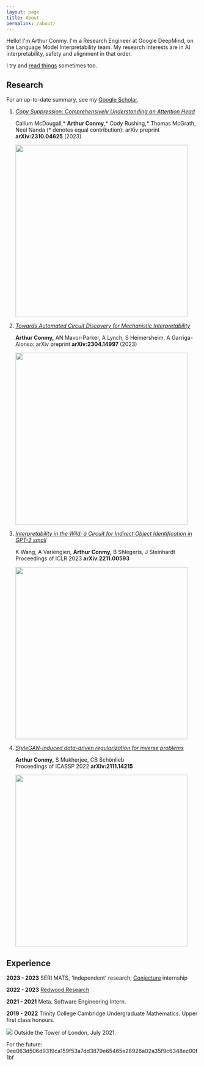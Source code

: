 ```yaml
---
layout: page
title: About
permalink: /about/
---
```


Hello! I'm Arthur Conmy. I'm a Research Engineer at Google DeepMind, on the Language Model Interpretability team. My research interests are in AI interpretability, safety and alignment in that order. 

<!-- I want to understand how neural networks are so powerful. -->

<!-- Hello! I'm Arthur Conmy. I finished my undergraduate maths degree at Trinity College, Cambridge in June 2022. I am hoping to do as much good as possible - I am working on the alignment problem. I am interning at [Redwood Research](https://www.redwoodresearch.org/) in Berkeley, California. -->

I try and [read things]() sometimes too.

## Research 

For an up-to-date summary, see my <a href="https://scholar.google.com/citations?user=n4HIyXQAAAAJ">Google Scholar</a>.

1. [<i> Copy Suppression: Comprehensively Understanding an Attention Head </i>](https://arxiv.org/abs/2310.04625)

   Callum McDougall,* <b>Arthur Conmy</b>,* Cody Rushing,* Thomas McGrath, Neel Nanda (* denotes equal contribution): arXiv preprint **arXiv:2310.04625** (2023)

   <img src="../assets/papers/copy_suppress.png" width="450">

2. [<i>Towards Automated Circuit Discovery for Mechanistic Interpretability</i>](https://arxiv.org/abs/2304.14997) 

   **Arthur Conmy,** AN Mavor-Parker, A Lynch, S Heimersheim, A Garriga-Alonso:
   arXiv preprint **arXiv:2304.14997** (2023)

   <img src="../assets/papers/acdc_finds_subgraph.png" width="450">

3. [<i>Interpretability in the Wild: a Circuit for Indirect Object Identification in GPT-2 small</i>](https://arxiv.org/abs/2211.00593) 

   K Wang, A Variengien, **Arthur Conmy,** B Shlegeris, J Steinhardt  
   Proceedings of ICLR 2023 **arXiv:2211.00593**

   <img src="../assets/papers/ioi_circuit.png" width="450">

4. [<i>StyleGAN-induced data-driven regularization for inverse problems</i>](https://arxiv.org/abs/2111.14215)

   **Arthur Conmy,** S Mukherjee, CB Schönlieb  
   Proceedings of ICASSP 2022 **arXiv:2111.14215**

   <img src="../assets/papers/lbrgm.jpeg" width="450">

## Experience

<!-- <h3>Present: incoming Mechanistic Interpretability PhD student</h3> -->

<!-- (Currently doing Mechanistic Interpretability research under Neel Nanda. I'm an incoming PhD student) -->

<b>2023 - 2023</b> SERI MATS, 'Independent' research, <a href="https://conjecture.dev/">Conjecture</a> internship


<b>2022 - 2023</b> <a href="https://www.redwoodresearch.org/">Redwood Research</a>


<b>2021 - 2021</b> Meta. Software Engineering Intern.


<b>2019 - 2022</b> Trinity College Cambridge Undergraduate Mathematics. Upper first class honours.

<!-- ## Other things
Everything else is a <a href = "/">post</a>. -->

<img src="../assets/tower.jpeg">
Outside the Tower of London, July 2021.

For the future: 0ee063d506d9319ca159f53a7dd3879e65465e28926a02a35f9c6348ec00f1bf

<!-- [^fn1]: We put together a workshop on AI Safety too, loo. -->
<!-- <details><summary>Click to expand!</summary> Here is some more text</details> -->
<!-- [jekyll-organization]: https://github.com/jekyll -->
<!-- <html> -->
<!-- <body> -->
<!--  -->
<!-- {% include text-expand.html %} -->
<!-- </body> -->
<!-- </html> -->
